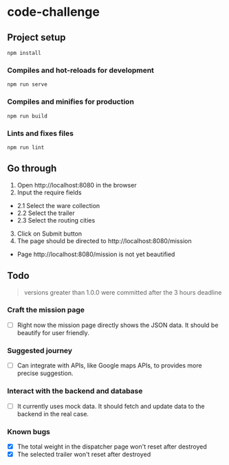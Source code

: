 # code-challenge

## Project setup
```
npm install
```

### Compiles and hot-reloads for development
```
npm run serve
```

### Compiles and minifies for production
```
npm run build
```

### Lints and fixes files
```
npm run lint
```

## Go through
1. Open http://localhost:8080 in the browser
2. Input the require fields
  - 2.1 Select the ware collection
  - 2.2 Select the trailer
  - 2.3 Select the routing cities
3. Click on Submit button
4. The page should be directed to http://localhost:8080/mission
  - Page http://localhost:8080/mission is not yet beautified

## Todo
> versions greater than 1.0.0 were committed after the 3 hours deadline
### Craft the mission page
- [ ] Right now the mission page directly shows the JSON data. It should be beautify for user friendly.

### Suggested journey
- [ ] Can integrate with APIs, like Google maps APIs, to provides more precise suggestion.

### Interact with the backend and database
- [ ] It currently uses mock data. It should fetch and update data to the backend in the real case.

### Known bugs
- [X] The total weight in the dispatcher page won't reset after destroyed
- [X] The selected trailer won't reset after destroyed
